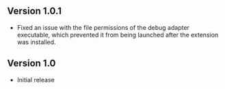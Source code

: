## Version 1.0.1

- Fixed an issue with the file permissions of the debug adapter executable, which prevented it from being launched after the extension was installed.

## Version 1.0

- Initial release
